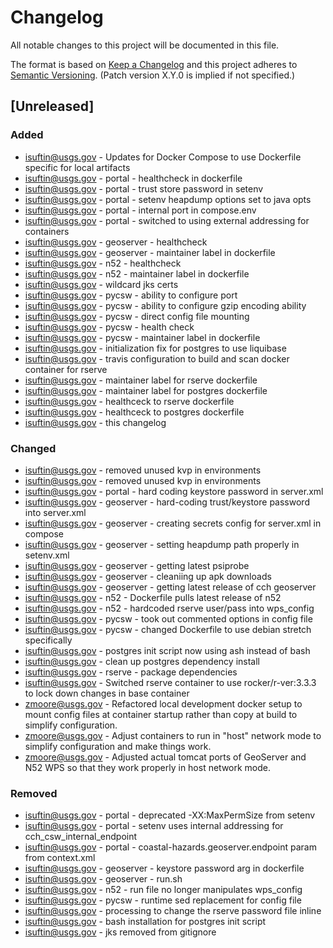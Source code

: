 # Changelog

All notable changes to this project will be documented in this file.

The format is based on [Keep a Changelog](http://keepachangelog.com/en/1.0.0/)
and this project adheres to [Semantic Versioning](http://semver.org/spec/v2.0.0.html). (Patch version X.Y.0 is implied if not specified.)

## [Unreleased]

### Added

-   isuftin@usgs.gov - Updates for Docker Compose to use Dockerfile specific for local artifacts
-   isuftin@usgs.gov - portal - healthcheck in dockerfile
-   isuftin@usgs.gov - portal - trust store password in setenv
-   isuftin@usgs.gov - portal - setenv heapdump options set to java opts
-   isuftin@usgs.gov - portal - internal port in compose.env
-   isuftin@usgs.gov - portal - switched to using external addressing for containers
-   isuftin@usgs.gov - geoserver - healthcheck
-   isuftin@usgs.gov - geoserver - maintainer label in dockerfile
-   isuftin@usgs.gov - n52 - healthcheck
-   isuftin@usgs.gov - n52 - maintainer label in dockerfile
-   isuftin@usgs.gov - wildcard jks certs
-   isuftin@usgs.gov - pycsw - ability to configure port
-   isuftin@usgs.gov - pycsw - ability to configure gzip encoding ability
-   isuftin@usgs.gov - pycsw - direct config file mounting
-   isuftin@usgs.gov - pycsw - health check
-   isuftin@usgs.gov - pycsw - maintainer label in dockerfile
-   isuftin@usgs.gov - initialization fix for postgres to use liquibase
-   isuftin@usgs.gov - travis configuration to build and scan docker container for rserve
-   isuftin@usgs.gov - maintainer label for rserve dockerfile
-   isuftin@usgs.gov - maintainer label for postgres dockerfile
-   isuftin@usgs.gov - healthceck to rserve dockerfile
-   isuftin@usgs.gov - healthceck to postgres dockerfile
-   isuftin@usgs.gov - this changelog

### Changed

-   isuftin@usgs.gov - removed unused kvp in environments
-   isuftin@usgs.gov - removed unused kvp in environments
-   isuftin@usgs.gov - portal - hard coding keystore password in server.xml
-   isuftin@usgs.gov - geoserver - hard-coding trust/keystore password into server.xml
-   isuftin@usgs.gov - geoserver - creating secrets config for server.xml in compose
-   isuftin@usgs.gov - geoserver - setting heapdump path properly in setenv.xml
-   isuftin@usgs.gov - geoserver - getting latest psiprobe
-   isuftin@usgs.gov - geoserver - cleaniing up apk downloads
-   isuftin@usgs.gov - geoserver - getting latest release of cch geoserver
-   isuftin@usgs.gov - n52 - Dockerfile pulls latest release of n52
-   isuftin@usgs.gov - n52 - hardcoded rserve user/pass into wps_config
-   isuftin@usgs.gov - pycsw - took out commented options in config file
-   isuftin@usgs.gov - pycsw - changed Dockerfile to use debian stretch specifically
-   isuftin@usgs.gov - postgres init script now using ash instead of bash
-   isuftin@usgs.gov - clean up postgres dependency install
-   isuftin@usgs.gov - rserve - package dependencies
-   isuftin@usgs.gov - Switched rserve container to use rocker/r-ver:3.3.3 to lock down
    changes in base container
-   zmoore@usgs.gov - Refactored local development docker setup to mount config files at
    container startup rather than copy at build to simplify configuration.
-   zmoore@usgs.gov - Adjust containers to run in "host" network mode to simplify
    configuration and make things work.
-   zmoore@usgs.gov - Adjusted actual tomcat ports of GeoServer and N52 WPS so that they
    work properly in host network mode.

### Removed

-   isuftin@usgs.gov - portal - deprecated -XX:MaxPermSize from setenv
-   isuftin@usgs.gov - portal - setenv uses internal addressing for cch_csw_internal_endpoint
-   isuftin@usgs.gov - portal - coastal-hazards.geoserver.endpoint param from context.xml
-   isuftin@usgs.gov - geoserver - keystore password arg in dockerfile
-   isuftin@usgs.gov - geoserver - run.sh
-   isuftin@usgs.gov - n52 - run file no longer manipulates wps_config
-   isuftin@usgs.gov - pycsw - runtime sed replacement for config file
-   isuftin@usgs.gov - processing to change the rserve password file inline
-   isuftin@usgs.gov - bash installation for postgres init script
-   isuftin@usgs.gov - jks removed from gitignore
